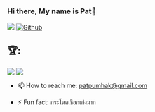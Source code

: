 ### Hi there, My name is Pat👋
![](https://visitor-badge.laobi.icu/badge?page_id=chuckboliver)
[![Github](https://img.shields.io/github/followers/chuckboliver?label=Follow&style=social)](https://github.com/chuckboliver)
## :trophy::
<div>
<a >
  <img  style="vertical-align:middle" src="https://readme-stats-cfgj2cxdy.vercel.app/api?username=chuckboliver&count_private=false&show_icons=true&theme=monokai" />
</a>
<a >
  <img  style="vertical-align:middle" src="https://readme-stats-cfgj2cxdy.vercel.app/api/top-langs/?username=chuckboliver&hide=php&theme=monokai&layout=compact" />
</a>
</div>

- 📫 How to reach me: patpumhak@gmail.com

- ⚡ Fun fact: กระโดดเชือกเก่งมาก









<!--
**Chuckboliver/chuckboliver** is a ✨ _special_ ✨ repository because its `README.md` (this file) appears on your GitHub profile.

Here are some ideas to get you started:

- 🔭 I’m currently working on ...
- 🌱 I’m currently learning ...
- 👯 I’m looking to collaborate on ...
- 🤔 I’m looking for help with ...
- 💬 Ask me about ...
- 📫 How to reach me: ...
- 😄 Pronouns: ...
- ⚡ Fun fact: ...
-->

